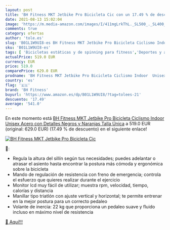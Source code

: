 ```yaml
---
layout: post
title: 'BH Fitness MKT Jetbike Pro Bicicleta Cic con un 17.49 % de descuento'
date: 2021-08-13 15:02:04
image: 'https://m.media-amazon.com/images/I/411mgLrkThL._SL500_._SL400_.jpg'
comments: true
category: ofertas
author: 'tole.es'
slug: 'B01L1W9UI8-es BH Fitness MKT Jetbike Pro Bicicleta Ciclismo Indoor...'
sku: 'B01L1W9UI8-es'
tags: [ 'Bicicletas estáticas y de spinning para fitness','Deportes y aire libre','Fitness y ejercicio','Máquinas de cardio para fitness','bh fitness','bicicleta', ]
actualPrice: 519.0 EUR
currency: EUR
price: 519.0
comparePrice: 629.0 EUR
prodname: 'BH Fitness MKT Jetbike Pro Bicicleta Ciclismo Indoor  Unisex  Acero con Detalles Negros y Naranjas  Talla Única'
country: 'es'
flag: '🇪🇸'
brand: 'BH Fitness'
buyurl: 'https://www.amazon.es/dp/B01L1W9UI8/?tag=tolees-21'
descuento: '17.49'
average: '541.0'
---
```


En este momento está [BH Fitness MKT Jetbike Pro Bicicleta Ciclismo Indoor  Unisex  Acero con Detalles Negros y Naranjas  Talla Única](https://www.amazon.es/dp/B01L1W9UI8/?tag=tolees-21) a 519.0 EUR (original: 629.0 EUR) (17.49 %  de descuento) en el siguiente enlace!

[![BH Fitness MKT Jetbike Pro Bicicleta Cic](https://m.media-amazon.com/images/I/411mgLrkThL._SL500_._SL400_.jpg)](https://www.amazon.es/dp/B01L1W9UI8/?tag=tolees-21)

🔎:

- Regula la altura del sillín según tus necesidades; puedes adelantar o atrasar el asiento hasta encontrar la postura más cómoda y ergonómica sobre la bicicleta
- Mando de regulación de resistencia con freno de emergencia; controla el esfuerzo que quieres realizar durante el ejercicio
- Monitor lcd muy fácil de utilizar; muestra rpm, velocidad, tiempo, calorías y distancia
- Manillar tipo triatlón con ajuste vertical y horizontal; te permite entrenar en la mejor postura para un correcto pedaleo
- Volante de inercia: 22 kg que proporciona un pedaleo suave y fluido incluso en máximo nivel de resistencia

[🛒 Aquí!!!](https://www.amazon.es/dp/B01L1W9UI8/?tag=tolees-21)
